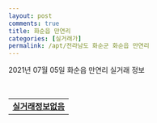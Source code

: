 ```yaml
---
layout: post
comments: true
title: 화순읍 만연리
categories: [실거래가]
permalink: /apt/전라남도 화순군 화순읍 만연리
---
```


2021년 07월 05일 화순읍 만연리 실거래 정보

<script type="text/javascript">
  google.charts.load('current', {'packages':['corechart']});
  google.charts.setOnLoadCallback(drawChart);

  function drawChart() {
    var data = google.visualization.arrayToDataTable([['거래일', '매매', '전월세', '전매'], ['20-07', 5, 39, 0], ['20-08', 4, 33, 0], ['20-09', 5, 36, 0], ['20-10', 5, 36, 0], ['20-11', 7, 36, 0], ['20-12', 5, 48, 0], ['21-01', 6, 51, 0], ['21-02', 6, 40, 0], ['21-03', 5, 42, 0], ['21-04', 9, 40, 0], ['21-05', 6, 35, 0], ['21-06', 3, 31, 0], ['21-07', 0, 5, 0]]);

    var options = {
      title: '최근 유형별 거래량 추이',
      legend: { position: 'bottom' }
    };

    var chart = new google.visualization.LineChart(document.getElementById('columnchart_material'));
    chart.draw(data, (options));
  }
</script>

<div id="columnchart_material" style="width: 95%; margin-left: -35px; display: block"></div>
<br>
<table>
  <tr>
    <td colspan="4" style="font-weight: bold;"><a href="https://search.naver.com/search.naver?query=화순읍 만연리 실거래정보없음">실거래정보없음</a></td>
  </tr>
    
</table>
    